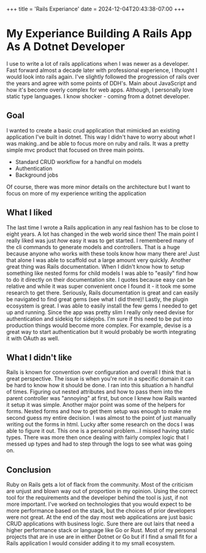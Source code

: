 +++
title = 'Rails Experiance'
date = 2024-12-04T20:43:38-07:00
+++

# My Experiance Building A Rails App As A Dotnet Developer

I use to write a lot of rails applications when I was newer as a developer. Fast forward almost a decade later with professional experience, I thought I would look into rails again.
I've slightly followed the progression of rails over the years and agree with some points of DDH's. Main about JavaScript and how it's become overly complex for web apps. Although, I personally love static type languages.
I know shocker - coming from a dotnet developer. 

## Goal
I wanted to create a basic crud application that mimicked an existing application I've built in dotnet. This way I didn't have to worry about _what_ I was making..and be able to focus more on ruby and rails.
It was a pretty simple mvc product that focused on three main points.

- Standard CRUD workflow for a handful on models
- Authentication
- Background jobs

Of course, there was more minor details on the architecture but I want to focus on more of my experience writing the application

## What I liked

The last time I wrote a Rails application in any real fashion has to be close to eight years. A lot has changed in the web world since then! The main point I really liked was just _how_ easy it was to get started.
I remembered many of the cli commands to generate models and controllers. That is a huge because anyone who works with these tools know how many there are! Just that alone I was able to scaffold out a large amount very quickly.
Another great thing was Rails documentation. When I didn't know how to setup something like nested forms for child models I was able to "easily" find how to do it directly on their documentation site.
I quotes because easy can be relative and while it was super convenient once I found it - it took me some research to get there. Seriously, Rails documentation is great and can easily be navigated to find great gems (see what I did there)!
Lastly, the plugin ecosystem is great. I was able to easily install the few gems I needed to get up and running. Since the app was pretty slim I really only need devise for authentication 
and sidekiq for sidejobs. I'm sure if this need to be put into production things would become more complex. For example, devise is a great way to start authentication but it would probably 
be worth integrating it with OAuth as well.

## What I didn't like

Rails is known for convention over configuration and overall I think that is great perspective. The issue is when you're not in a specific domain it can be hard to know how it should be done.
I ran into this situation a h handful of times. Figuring out nested attributes and how to pass them into the parent controller was "annoying" at first, but once I knew how Rails wanted it setup it was simple.
Another major point was some of the helpers for forms. Nested forms and how to get them setup was enough to make me second guess my entire decision. I was almost to the point of just manually 
writing out the forms in html. Lucky after some research on the docs I was able to figure it out. This one is a personal problem...I missed having static types. There was more then once dealing 
with fairly complex logic that I  messed up types and had to step through the logs to see what was going on.


## Conclusion

Ruby on Rails gets a lot of flack from the community. Most of the criticism are unjust and blown way out of proportion in my opinion. Using the correct tool for the requirements and the developer behind the tool is just, if not more important.
I've worked on technologies that you would expect to be more performance based on the stack, but the choices of prior developers were not great. At the end of the day most web applications
are just basic CRUD applications with business logic. Sure there are out lairs that need a higher performance stack or language like Go or Rust. Most of my personal projects that are in use are in either 
Dotnet or Go but if I find a small fit for a Rails application I would consider adding it to my small ecosystem.
